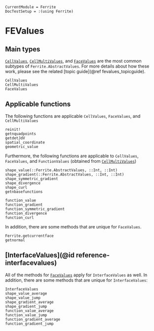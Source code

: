 ```@meta
CurrentModule = Ferrite
DocTestSetup = :(using Ferrite)
```

# FEValues

## Main types
[`CellValues`](@ref), [`CellMultiValues`](@ref), and [`FaceValues`](@ref) are the most common 
subtypes of `Ferrite.AbstractValues`. For more details about how 
these work, please see the related [topic guide](@ref fevalues_topicguide).

```@docs
CellValues
CellMultiValues
FaceValues
```

## Applicable functions
The following functions are applicable 
`CellValues`, `FaceValues`, and `CellMultiValues`

```@docs
reinit!
getnquadpoints
getdetJdV
spatial_coordinate
geometric_value
```

Furthermore, the following functions are applicable to 
`CellValues`, `FaceValues`, and `FunctionValues` (obtained from [`CellMultiValues`](@ref))
```@docs
shape_value(::Ferrite.AbstractValues, ::Int, ::Int)
shape_gradient(::Ferrite.AbstractValues, ::Int, ::Int)
shape_symmetric_gradient
shape_divergence
shape_curl
getnbasefunctions

function_value
function_gradient
function_symmetric_gradient
function_divergence
function_curl
```

In addition, there are some methods that are unique for `FaceValues`.

```@docs
Ferrite.getcurrentface
getnormal
```

## [InterfaceValues](@id reference-interfacevalues)

All of the methods for [`FaceValues`](@ref) apply for `InterfaceValues` as well.
In addition, there are some methods that are unique for `InterfaceValues`:

```@docs
InterfaceValues
shape_value_average
shape_value_jump
shape_gradient_average
shape_gradient_jump
function_value_average
function_value_jump
function_gradient_average
function_gradient_jump
```
